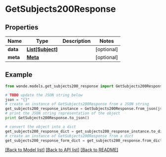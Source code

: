 # GetSubjects200Response


## Properties
Name | Type | Description | Notes
------------ | ------------- | ------------- | -------------
**data** | [**List[Subject]**](Subject.md) |  | [optional] 
**meta** | [**Meta**](Meta.md) |  | [optional] 

## Example

```python
from wonde.models.get_subjects200_response import GetSubjects200Response

# TODO update the JSON string below
json = "{}"
# create an instance of GetSubjects200Response from a JSON string
get_subjects200_response_instance = GetSubjects200Response.from_json(json)
# print the JSON string representation of the object
print GetSubjects200Response.to_json()

# convert the object into a dict
get_subjects200_response_dict = get_subjects200_response_instance.to_dict()
# create an instance of GetSubjects200Response from a dict
get_subjects200_response_form_dict = get_subjects200_response.from_dict(get_subjects200_response_dict)
```
[[Back to Model list]](../README.md#documentation-for-models) [[Back to API list]](../README.md#documentation-for-api-endpoints) [[Back to README]](../README.md)


